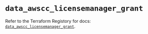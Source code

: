 # `data_awscc_licensemanager_grant`

Refer to the Terraform Registory for docs: [`data_awscc_licensemanager_grant`](https://registry.terraform.io/providers/hashicorp/awscc/0.70.0/docs/data-sources/licensemanager_grant).
